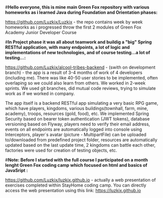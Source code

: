 #**Hello everyone, this is mine main Green Fox repository with various homeworks as i learned Java during Foundation and Orientation phases:**

https://github.com/Luzkix/Luzkix - the repo contains week by week homeworks as i progressed throw the first 2 modules of Green Fox Academy Junior Developer Course 

#**In Project phase it was all about teamwork and buildig a "big" Spring RESTful application, with many endpoints, a lot of logic and implementations of new technologies, and of course testing...a lot of testing...:**

https://github.com/Luzkix/alcool-tribes-backend - (swith on development branch) - the app is a result of 3-4 months of work of 4 developers (including me). There was like 40-50 user stories to be implemented, often overlaping so we could also learn from others. We worked in 2-week sprints. We used git branches, did mutual code reviews, trying to simulate work as if we worked in company. 

The app itself is a backend RESTful app simulating a very basic RPG game, which have players, kingdoms, various buildings(townhall, farm, mine, academy), troops, resources (gold, food), etc. We implemented Spring Security based on bearer token authentication (JWT tokens), database versioning based on Flyway, players need to verify their email address, events on all endpoints are automatically logged into console using Interceptors, player´s avatar (picture - MultipartFile) can be uploaded to/downloaded from predefined project folder, resources are automatically updated based on the last update time, 2 kingdoms can battle each other, factories were used for creation of testing objects, etc.

#**Note: Before I started with the full course I participated on a month lenght Green Fox coding camp which focused on html and basics of JavaSript :**

https://github.com/Luzkix/luzkix.github.io - actually a web presentation of exercises completed within StayHome coding camp. You can directly access the web presentation using this link: https://luzkix.github.io

